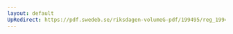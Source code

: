 ```yaml
---
layout: default
UpRedirect: https://pdf.swedeb.se/riksdagen-volumeG-pdf/199495/reg_199495/reg_199495_0126.pdf
---
```

